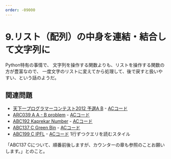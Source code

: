 ```yaml
---
order: -09000
---
```

# 9.リスト（配列）の中身を連結・結合して文字列に

Python特有の事情で、
文字列を操作する関数よりも、リストを操作する関数の方が豊富なので、
一度文字のリストに変えてから処理して、後で戻すと扱いやすい、という話のようだ。

## 関連問題

- [天下一プログラマーコンテスト2012 予選A B](https://atcoder.jp/contests/tenka1-2012-quala/tasks/tenka1_2012_qualA_2) - [ACコード](https://atcoder.jp/contests/tenka1-2012-quala/submissions/28656558)
- [ARC039 A A - B problem](https://atcoder.jp/contests/arc039/tasks/arc039_a) - [ACコード](https://atcoder.jp/contests/arc039/submissions/28656789)
- [ABC192 Kaprekar Number](https://atcoder.jp/contests/abc192/tasks/abc192_c) - [ACコード](https://atcoder.jp/contests/abc192/submissions/20409087)
- [ABC137 C Green Bin](https://atcoder.jp/contests/abc137/tasks/abc137_c) - [ACコード](https://atcoder.jp/contests/abc137/submissions/22746507)
- [ABC199 C IPFL](https://atcoder.jp/contests/abc199/tasks/abc199_c) - [ACコード](https://atcoder.jp/contests/abc199/submissions/29054699) 1行ずつクエリを読むスタイル

「ABC137 Cについて、順番前後しますが、カウンターの章も参照のことお願いします。」とのこと。
